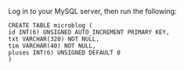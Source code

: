 
Log in to your MySQL server, then run the following: 

```
CREATE TABLE microblog (
id INT(6) UNSIGNED AUTO_INCREMENT PRIMARY KEY,
txt VARCHAR(320) NOT NULL,
tim VARCHAR(40) NOT NULL,
pluses INT(6) UNSIGNED DEFAULT 0
)
```
